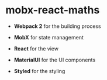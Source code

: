 # mobx-react-maths

- **Webpack 2** for the building process

- **MobX** for state management

- **React** for the view

- **MaterialUI** for the UI components

- **Styled** for the styling